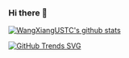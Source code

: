 ### Hi there 👋

<!--
**WangXiangUSTC/WangXiangUSTC** is a ✨ _special_ ✨ repository because its `README.md` (this file) appears on your GitHub profile.

Here are some ideas to get you started:

- 🔭 I’m currently working on ...
- 🌱 I’m currently learning ...
- 👯 I’m looking to collaborate on ...
- 🤔 I’m looking for help with ...
- 💬 Ask me about ...
- 📫 How to reach me: ...
- 😄 Pronouns: ...
- ⚡ Fun fact: ...
-->

[![WangXiangUSTC's github stats](https://github-readme-stats.vercel.app/api?username=WangXiangUSTC&show_icons=true&&count_private=true)](https://github.com/anuraghazra/github-readme-stats)

[![GitHub Trends SVG](https://api.githubtrends.io/user/svg/WangXiangUSTC/repos?time_range=one_year&theme=classic)](https://githubtrends.io)

<!--
[![Top Langs](https://github-readme-stats.vercel.app/api/top-langs/?username=WangXiangUSTC&langs_count=5&&layout=compact)](https://github.com/anuraghazra/github-readme-stats)
-->

